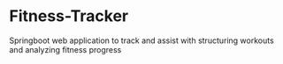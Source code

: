 # Fitness-Tracker
Springboot web application to track and assist with structuring workouts and analyzing fitness progress
